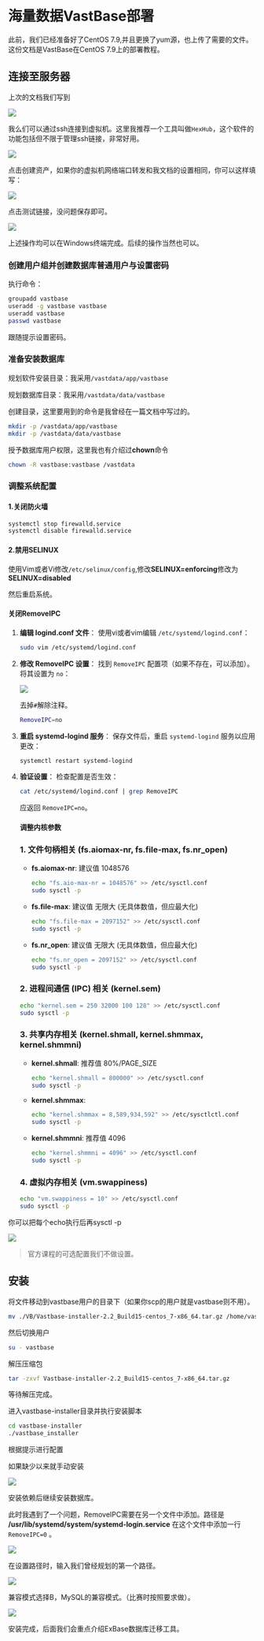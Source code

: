 # 海量数据VastBase部署

此前，我们已经准备好了CentOS 7.9,并且更换了yum源，也上传了需要的文件。这份文档是VastBase在CentOS 7.9上的部署教程。

## 连接至服务器

上次的文档我们写到

![](C:\Users\Moranis\AppData\Roaming\marktext\images\2025-07-21-18-20-07-image.png)

我么们可以通过ssh连接到虚拟机。这里我推荐一个工具叫做`HexHub`，这个软件的功能包括但不限于管理ssh链接，非常好用。

![](C:\Users\Moranis\AppData\Roaming\marktext\images\2025-07-21-18-54-00-image.png)

点击创建资产，如果你的虚拟机网络端口转发和我文档的设置相同，你可以这样填写：

![](C:\Users\Moranis\AppData\Roaming\marktext\images\2025-07-21-18-55-14-image.png)

点击测试链接，没问题保存即可。

![](C:\Users\Moranis\AppData\Roaming\marktext\images\2025-07-21-18-56-29-image.png)

上述操作均可以在Windows终端完成。后续的操作当然也可以。

### 创建用户组并创建数据库普通用户与设置密码

执行命令：

```bash
groupadd vastbase
useradd -g vastbase vastbase
useradd vastbase
passwd vastbase
```

跟随提示设置密码。

### 准备安装数据库

规划软件安装目录：我采用`/vastdata/app/vastbase`

规划数据库目录：我采用`/vastdata/data/vastbase`

创建目录，这里要用到的命令是我曾经在一篇文档中写过的。

```bash
mkdir -p /vastdata/app/vastbase
mkdir -p /vastdata/data/vastbase
```

授予数据库用户权限，这里我也有介绍过**chown**命令

```bash
chown -R vastbase:vastbase /vastdata
```

### 调整系统配置

#### 1.关闭防火墙

```bash
systemctl stop firewalld.service
systemctl disable firewalld.service
```

#### 2.禁用SELINUX

使用Vim或者Vi修改`/etc/selinux/config`,修改**SELINUX=enforcing**修改为**SELINUX=disabled**

然后重启系统。

#### 关闭RemoveIPC

1. **编辑 logind.conf 文件**：
   使用vi或者vim编辑 `/etc/systemd/logind.conf`：
   
   ```bash
   sudo vim /etc/systemd/logind.conf
   ```

2. **修改 RemoveIPC 设置**：
   找到 `RemoveIPC` 配置项（如果不存在，可以添加）。将其设置为 `no`：
   
   ![](C:\Users\Moranis\AppData\Roaming\marktext\images\2025-07-21-19-33-07-image.png)
   
   去掉`#`解除注释。
   
   ```bash
   RemoveIPC=no
   ```

3. **重启 systemd-logind 服务**：
   保存文件后，重启 `systemd-logind` 服务以应用更改：
   
   ```bash
   systemctl restart systemd-logind
   ```

4. **验证设置**：
   检查配置是否生效：
   
   ```bash
   cat /etc/systemd/logind.conf | grep RemoveIPC
   ```
   
   应返回 `RemoveIPC=no`。
   
   #### 调整内核参数
   
   ### 1. 文件句柄相关 (fs.aiomax-nr, fs.file-max, fs.nr_open)
   
   - **fs.aiomax-nr**: 建议值 1048576
     
     ```bash
     echo "fs.aio-max-nr = 1048576" >> /etc/sysctl.conf
     sudo sysctl -p
     ```
   
   - **fs.file-max**: 建议值 无限大 (无具体数值，但应最大化)
     
     ```bash
     echo "fs.file-max = 2097152" >> /etc/sysctl.conf
     sudo sysctl -p
     ```
   
   - **fs.nr_open**: 建议值 无限大 (无具体数值，但应最大化)
     
     ```bash
     echo "fs.nr_open = 2097152" >> /etc/sysctl.conf
     sudo sysctl -p
     ```
   
   ### 2. 进程间通信 (IPC) 相关 (kernel.sem)
   
   ```bash
   echo "kernel.sem = 250 32000 100 128" >> /etc/sysctl.conf
   sudo sysctl -p
   ```
   
   ### 3. 共享内存相关 (kernel.shmall, kernel.shmmax, kernel.shmmni)
   
   - **kernel.shmall**: 推荐值 80%/PAGE_SIZE
     
     ```bash
     echo "kernel.shmall = 800000" >> /etc/sysctl.conf
     sudo sysctl -p
     ```
   
   - **kernel.shmmax**:  
     
     ```bash
     echo "kernel.shmmax = 8,589,934,592" >> /etc/sysctlctl.conf
     sudo sysctl -p
     ```
   
   - **kernel.shmmni**: 推荐值 4096
     
     ```bash
     echo "kernel.shmmni = 4096" >> /etc/sysctl.conf
     sudo sysctl -p
     ```
   
   ### 4. 虚拟内存相关 (vm.swappiness)
   
   ```bash
   echo "vm.swappiness = 10" >> /etc/sysctl.conf
   sudo sysctl -p
   ```

你可以把每个echo执行后再sysctl -p

![](C:\Users\Moranis\AppData\Roaming\marktext\images\2025-07-21-19-45-22-image.png)

> 官方课程的可选配置我们不做设置。

## 安装

将文件移动到vastbase用户的目录下（如果你scp的用户就是vastbase则不用）。

```bash
mv ./VB/Vastbase-installer-2.2_Build15-centos_7-x86_64.tar.gz /home/vastbase
```

然后切换用户

```bash
su - vastbase
```

解压压缩包

```bash
tar -zxvf Vastbase-installer-2.2_Build15-centos_7-x86_64.tar.gz
```

等待解压完成。

 进入vastbase-installer目录并执行安装脚本

```bash
cd vastbase-installer
./vastbase_installer
```

根据提示进行配置

如果缺少以来就手动安装

![](C:\Users\Moranis\AppData\Roaming\marktext\images\2025-07-21-20-08-28-image.png)

安装依赖后继续安装数据库。

此时我遇到了一个问题，RemoveIPC需要在另一个文件中添加。路径是 **/usr/lib/systemd/system/systemd-login.service** 在这个文件中添加一行`RemoveIPC=0` 。

![](C:\Users\Moranis\AppData\Roaming\marktext\images\2025-07-21-20-28-11-image.png)

在设置路径时，输入我们曾经规划的第一个路径。

![](C:\Users\Moranis\AppData\Roaming\marktext\images\2025-07-21-20-37-30-image.png)

兼容模式选择B，MySQL的兼容模式。（比赛时按照要求做）。

![](C:\Users\Moranis\AppData\Roaming\marktext\images\2025-07-21-20-39-29-image.png)

安装完成，后面我们会重点介绍ExBase数据库迁移工具。
